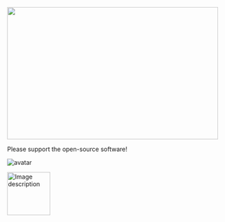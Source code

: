 <img src="https://encrypted-tbn0.gstatic.com/images?q=tbn:ANd9GcQBYpEpoZWusuwyFEu8dKVRH5yWblYg0oj5s1IYd_eVOw&s" width="490" height="307" />


Please support the open-source software! 

![avatar](https://www.zotero.org/static/images/promote/zotero-logo-128x31.png)

<img src="https://www.mozilla.org/media/img/trademarks/mozilla-logo-tm.731d4dab7347.svg" alt="Image description" width="100" height="100" />
